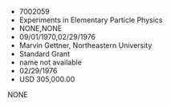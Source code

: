 * 7002059
* Experiments in Elementary Particle Physics
* NONE,NONE
* 09/01/1970,02/29/1976
* Marvin Gettner, Northeastern University
* Standard Grant
*   name not available
* 02/29/1976
* USD 305,000.00

NONE